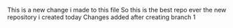 This is a new change i made to this file
So this is the best repo ever the new repository i created today
Changes added after creating branch 1

